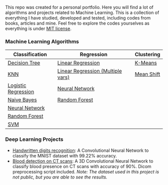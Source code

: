 This repo was created for a personal portfolio. Here you will find a lot of algorithms and projects related to Machine Learning. This is a collection of everything I have studied, developed and tested, including codes from books, articles and mine. Feel free to explore the codes yourselves as everything is under [MIT license](https://opensource.org/licenses/MIT "MIT license").

### Machine Learning Algorithms

| Classification  | Regression | Clustering |
| ------------- | ------------- | ------------- |
| [Decision Tree](Random%20Forests.ipynb) | [Linear Regression](Linear%20Regression.ipynb) | [K-Means](K-Means.ipynb) |
| [KNN](KNN.ipynb) | [Linear Regression (Multiple vars)](Linear%20Regression%20with%20Multiple%20Variables.ipynb)  | [Mean Shift](Mean%20Shift.ipynb)  |
| [Logistic Regression](Logistic%20Regression.ipynb) | [Neural Network](Neural%20Network%20Regression.ipynb)  |  |
| [Naive Bayes](Naive%20Bayes.ipynb) | [Random Forest](Random%20Forests.ipynb)  |  | 
| [Neural Network](Neural%20Network%20MNIST.ipynb) |  |  | 
| [Random Forest](Random%20Forests.ipynb) |  |  | 
| [SVM](SVM.ipynb) |  |  |  | 

### Deep Learning Projects
- [Handwritten digits recognition](CNN%20MNIST.ipynb): A Convolutional Neural Network to classify the MNIST dataset with 99.22% accuracy.
- [Blood detection on CT scans](CNN3D%20DICOM.ipynb): A 3D Convolutional Neural Network to classify blood presence on CT scans with accuracy of 90%. Dicom preprocessing script included.
*Note: The dataset used in this project is not public, but you are able to see the results.*
